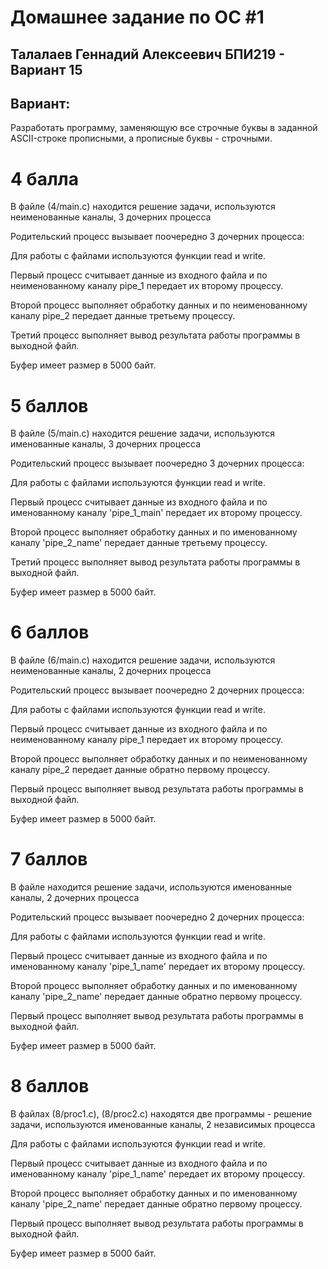 # Домашнее задание по ОС #1
## Талалаев Геннадий Алексеевич БПИ219 - Вариант 15

## Вариант:
   Разработать программу, заменяющую все строчные буквы в заданной ASCII-строке прописными, а прописные буквы - строчными.
    
# 4 балла
В файле (4/main.c) находится решение задачи, используются неименованные каналы, 3 дочерних процесса

Родительский процесс вызывает поочередно 3 дочерних процесса:

Для работы с файлами используются функции read и write.

Первый процесс считывает данные из входного файла и по неименованному каналу pipe_1 передает их второму процессу.

Второй процесс выполняет обработку данных и по неименованному каналу pipe_2 передает данные третьему процессу.

Третий процесс выполняет вывод результата работы программы в выходной файл.

Буфер имеет размер в 5000 байт.

# 5 баллов
В файле (5/main.c) находится решение задачи, используются именованные каналы, 3 дочерних процесса


Родительский процесс вызывает поочередно 3 дочерних процесса:

Для работы с файлами используются функции read и write.

Первый процесс считывает данные из входного файла и по именованному каналу 'pipe_1_main' передает их второму процессу.

Второй процесс выполняет обработку данных и по именованному каналу 'pipe_2_name' передает данные третьему процессу.

Третий процесс выполняет вывод результата работы программы в выходной файл.

Буфер имеет размер в 5000 байт.

# 6 баллов
В файле (6/main.c) находится решение задачи, используются неименованные каналы, 2 дочерних процесса

Родительский процесс вызывает поочередно 2 дочерних процесса:

Для работы с файлами используются функции read и write.

Первый процесс считывает данные из входного файла и по неименованному каналу pipe_1 передает их второму процессу.

Второй процесс выполняет обработку данных и по неименованному каналу pipe_2 передает данные обратно первому процессу.

Первый процесс выполняет вывод результата работы программы в выходной файл.

Буфер имеет размер в 5000 байт.

# 7 баллов
В файле находится решение задачи, используются именованные каналы, 2 дочерних процесса

Родительский процесс вызывает поочередно 2 дочерних процесса:

Для работы с файлами используются функции read и write.

Первый процесс считывает данные из входного файла и по именованному каналу 'pipe_1_name' передает их второму процессу.

Второй процесс выполняет обработку данных и по именованному каналу 'pipe_2_name' передает данные обратно первому процессу.

Первый процесс выполняет вывод результата работы программы в выходной файл.

Буфер имеет размер в 5000 байт.

# 8 баллов
В файлах (8/proc1.c), (8/proc2.c) находятся две программы - решение задачи, используются именованные каналы, 2 независимых процесса

Для работы с файлами используются функции read и write.

Первый процесс считывает данные из входного файла и по именованному каналу 'pipe_1_name' передает их второму процессу.

Второй процесс выполняет обработку данных и по именованному каналу 'pipe_2_name' передает данные обратно первому процессу.

Первый процесс выполняет вывод результата работы программы в выходной файл.

Буфер имеет размер в 5000 байт.
